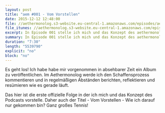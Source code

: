 ```yaml
---
layout: post
title: "aem #001 - Vom Vorstellen"
date: 2015-12-12 12:48:00
file: //aethermonolog.s3-website.eu-central-1.amazonaws.com/episodes/aethermonolog-001.mp3
file_itunes: //aethermonolog.s3-website.eu-central-1.amazonaws.com/episodes/aethermonolog-001.m4a
excerpt: In Episode 001 stelle ich mich und das Konzept des aethermonologs vor und du bekommst einen Eindruck, wohin die Reise gehen kann.
summary: In Episode 001 stelle ich mich und das Konzept des aethermonologs vor und du bekommst einen Eindruck, wohin die Reise gehen kann.
duration: "7:30"
length: "5539790"
explicit: "no"
block: "no"
---
```


Es geht los! Ich habe habe mir vorgenommen in absehbarer Zeit ein Album zu veröffentlichen. Im Aethermonolog werde ich den Schaffensprozess kommentieren und in regelmäßigen Abständen berichten, reflektieren und resümieren wie es gerade läuft.

Das hier ist die erste offizielle Folge in der ich mich und das Konzept des Podcasts vorstelle. Daher auch der Titel - Vom Vorstellen - Wie ich darauf nur gekommen bin? Ganz großes Tennis!
